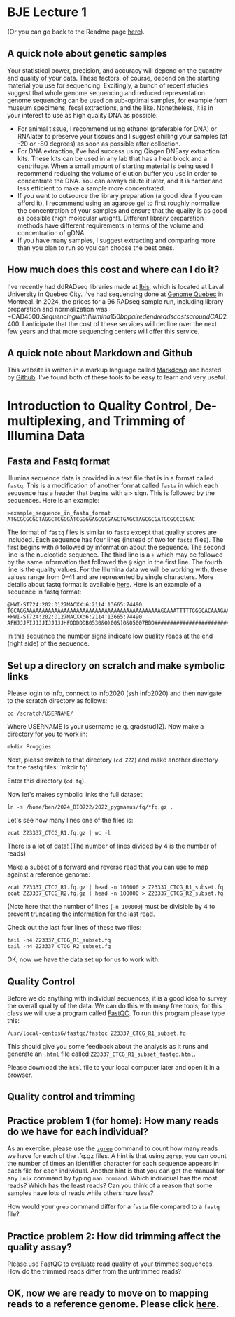 # BJE Lecture 1

(Or you can go back to the Readme page [here](https://github.com/evansbenj/BIO720/blob/master/0_README.md)).

## A quick note about genetic samples

Your statistical power, precision, and accuracy will depend on the quantity and quality of your data.  These factors, of course, depend on the starting material you use for sequencing.  Excitingly, a bunch of recent studies suggest that whole genome sequencing and reduced representation genome sequencing can be used on sub-optimal samples, for example from museum specimens, fecal extractions, and the like.  Nonetheless, it is in your interest to use as high quality DNA as possible.  
- For animal tissue, I recommend using ethanol (preferable for DNA) or RNAlater to preserve your tissues and I suggest chilling your samples (at -20 or -80 degrees) as soon as possible after collection.
- For DNA extraction, I've had success using Qiagen DNEasy extraction kits.  These kits can be used in any lab that has a heat block and a centrifuge.  When a small amount of starting material is being used I recommend reducing the volume of elution buffer you use in order to concentrate the DNA.  You can always dilute it later, and it is harder and less efficient to make a sample more concentrated.
- If you want to outsource the library preparation (a good idea if you can afford it), I recommend using an agarose gel to first roughly normalize the concentration of your samples and ensure that the quality is as good as possible (high molecular weight).  Different library preparation methods have different requirements in terms of the volume and concentration of gDNA.
- If you have many samples, I suggest extracting and comparing more than you plan to run so you can choose the best ones.

## How much does this cost and where can I do it?

I've recently had ddRADseq libraries made at [Ibis]([http://www.floragenex.com/](https://www.ibis.ulaval.ca/en/services-2/genomic-analysis-platform/)), which is located at Laval University in Quebec City. I've had sequencing done at [Genome Quebec](https://genomequebec.com/en/) in Montreal.  In 2024, the prices for a 96 RADseq sample run, including library preparation and normalization was ~CAD$4500. Sequencing with Illumina 150bp paired end reads costs around CAD$2400. I anticipate that the cost of these services will decline over the next few years and that more sequencing centers will offer this service.

## A quick note about Markdown and Github

This website is written in a markup language called [Markdown](https://en.wikipedia.org/wiki/Markdown) and hosted by [Github](www.github.com).  I've found both of these tools to be easy to learn and very useful.

# Introduction to Quality Control, De-multiplexing, and Trimming of Illumina Data

## Fasta and Fastq format

Illumina sequence data is provided in a text file that is in a format called `fastq`.  This is a modification of another format called `fasta` in which each sequence has a header that begins with a `>` sign.  This is followed by the sequences.  Here is an example:

```
>example_sequence_in_fasta_format
ATGCGCGCGCTAGGCTCGCGATCGGGGAGCGCGAGCTGAGCTAGCGCGATGCGCCCCGAC
```

The format of `fastq` files is similar to `fasta` except that quality scores are included.  Each sequence has four lines (instead of two for `fasta` files).  The first begins with `@` followed by information about the sequence.  The second line is the nucleotide sequence. The third line is a `+` which may be followed by the same information that followed the `@` sign in the first line.  The fourth line is the quality values.  For the Illumina data we will be working with, these values range from 0–41 and are represented by single characters.  More details about fastq format is available [here](http://en.wikipedia.org/wiki/FASTQ_format).  Here is an example of a sequence in fastq format:

```
@HWI-ST724:202:D127MACXX:6:2114:13665:74490
TGCAGGAAAAAAAAAAAAAAAAAAAAAAAAAAAAAAAAAAAAAAAAAAAGGAAATTTTTGGGCACAAAGAACCACAGAAAAAAAATGAAAA
+HWI-ST724:202:D127MACXX:6:2114:13665:74490
AFHJJJFIJJJJIJJJJJHFDDDDDB0530&0)00&)0&05007BDD############################################
```

In this sequence the number signs indicate low quality reads at the end (right side) of the sequence.  

## Set up a directory on scratch and make symbolic links

Please login to info, connect to info2020 (ssh info2020) and then navigate to the scratch directory as follows:

`cd /scratch/USERNAME/`

Where USERNAME is your username (e.g. gradstud12). Now make a directory for you to work in:

`mkdir Froggies`

Next, please switch to that directory (`cd ZZZ`) and make another directory for the fastq files:
`mkdir fq'

Enter this directory (`cd fq`).

Now let's makes symbolic links the full dataset: 
```
ln -s /home/ben/2024_BIO722/2022_pygmaeus/fq/*fq.gz .
```

Let's see how many lines one of the files is:
```
zcat Z23337_CTCG_R1.fq.gz | wc -l
```
There is a lot of data! (The number of lines divided by 4 is the number of reads)

Make a subset of a forward and reverse read that you can use to map against a reference genome:
```
zcat Z23337_CTCG_R1.fq.gz | head -n 100000 > Z23337_CTCG_R1_subset.fq
zcat Z23337_CTCG_R2.fq.gz | head -n 100000 > Z23337_CTCG_R2_subset.fq
```
(Note here that the number of lines (`-n 100000`) must be divisible by 4 to prevent truncating the information for the last read.

Check out the last four lines of these two files:
```
tail -n4 Z23337_CTCG_R1_subset.fq
tail -n4 Z23337_CTCG_R2_subset.fq
```
OK, now we have the data set up for us to work with.

## Quality Control
Before we do anything with individual sequences, it is a good idea to survey the overall quality of the data.  We can do this with many free tools; for this class we will use a program called [FastQC](http://www.bioinformatics.babraham.ac.uk/projects/fastqc/).  To run this program please type this:

`/usr/local-centos6/fastqc/fastqc Z23337_CTCG_R1_subset.fq`

This should give you some feedback about the analysis as it runs and generate an `.html` file called `Z23337_CTCG_R1_subset_fastqc.html`.

Please download the `html` file to your local computer later and open it in a browser.

## Quality control and trimming


## Practice problem 1 (for home): How many reads do we have for each individual?

As an exercise, please use the [`zgrep`](http://unixhelp.ed.ac.uk/CGI/man-cgi?zgrep) command to count how many reads we have for each of the .fq.gz files.  A hint is that using `zgrep`, you can count the number of times an identifier character for each sequence appears in each file for each individual.  Another hint is that you can get the manual for any `Unix` command by typing `man command`.  Which individual has the most reads?  Which has the least reads?  Can you think of a reason that some samples have lots of reads while others have less?  

How would your `grep` command differ for a `fasta` file compared to a `fastq` file?

## Practice problem 2: How did trimming affect the quality assay?

Please use FastQC to evaluate read quality of your trimmed sequences.  How do the trimmed reads differ from the untrimmed reads?

## OK, now we are ready to move on to mapping reads to a reference genome.  Please click [here](https://github.com/evansbenj/BIO720/blob/master/2_Lecture_2_reference_genomes_and_read_mapping.md).

